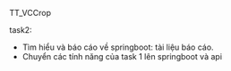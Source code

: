   T T _ V C C r o p
 
 task2:

- Tìm hiểu và báo cáo về springboot: tài liệu báo cáo.
- Chuyển các tính năng của task 1 lên springboot và api

